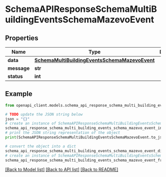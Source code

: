 # SchemaAPIResponseSchemaMultiBuildingEventsSchemaMazevoEvent


## Properties

Name | Type | Description | Notes
------------ | ------------- | ------------- | -------------
**data** | [**SchemaMultiBuildingEventsSchemaMazevoEvent**](SchemaMultiBuildingEventsSchemaMazevoEvent.md) |  | [optional] 
**message** | **str** |  | [optional] 
**status** | **int** |  | [optional] 

## Example

```python
from openapi_client.models.schema_api_response_schema_multi_building_events_schema_mazevo_event import SchemaAPIResponseSchemaMultiBuildingEventsSchemaMazevoEvent

# TODO update the JSON string below
json = "{}"
# create an instance of SchemaAPIResponseSchemaMultiBuildingEventsSchemaMazevoEvent from a JSON string
schema_api_response_schema_multi_building_events_schema_mazevo_event_instance = SchemaAPIResponseSchemaMultiBuildingEventsSchemaMazevoEvent.from_json(json)
# print the JSON string representation of the object
print(SchemaAPIResponseSchemaMultiBuildingEventsSchemaMazevoEvent.to_json())

# convert the object into a dict
schema_api_response_schema_multi_building_events_schema_mazevo_event_dict = schema_api_response_schema_multi_building_events_schema_mazevo_event_instance.to_dict()
# create an instance of SchemaAPIResponseSchemaMultiBuildingEventsSchemaMazevoEvent from a dict
schema_api_response_schema_multi_building_events_schema_mazevo_event_from_dict = SchemaAPIResponseSchemaMultiBuildingEventsSchemaMazevoEvent.from_dict(schema_api_response_schema_multi_building_events_schema_mazevo_event_dict)
```
[[Back to Model list]](../README.md#documentation-for-models) [[Back to API list]](../README.md#documentation-for-api-endpoints) [[Back to README]](../README.md)


